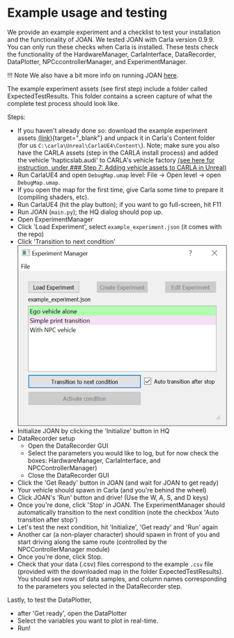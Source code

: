 # Example usage and testing

We provide an example experiment and a checklist to test your installation and the functionality of JOAN. We tested JOAN with Carla version 0.9.9. You can only run these checks
when Carla is installed. These tests check the functionality of the HardwareManager, CarlaInterface, DataRecorder, DataPlotter, NPCccontrollerManager, and ExperimentManager.

!!! Note We also have a bit more info on running JOAN [here](firststeps-joan-run.md).

The example experiment assets (see first step) include a folder called ExpectedTestResults. This folder contains a screen capture of what the complete test process should look like.

Steps:

- If you haven't already done so: download the example experiment assets [(link)](https://www.dropbox.com/s/6v35q307dosin55/120222_JOAN_Assets.zip?dl=0){target="_blank"} and unpack
  it in Carla's Content folder (for us `C:\carla\Unreal\CarlaUE4\Content\`). Note; make sure you also have the CARLA assets (step in the CARLA install process) and added the
  vehicle 'hapticslab.audi' to CARLA's vehicle factory [(see here for instruction, under ### Step 7: Adding vehicle assets to CARLA in Unreal)](setup-carla-windows.md)
- Run CarlaUE4 and open `DebugMap.umap` level: File &rarr; Open level &rarr; open `DebugMap.umap`.
- If you open the map for the first time, give Carla some time to prepare it (compiling shaders, etc).
- Run CarlaUE4 (hit the play button); if you want to go full-screen, hit F11
- Run JOAN (`main.py`); the HQ dialog should pop up.
- Open ExperimentManager
- Click 'Load Experiment', select `example_experiment.json` (it comes with the repo)
- Click 'Transition to next condition' ![transition to next condition](imgs/experiment-manager-exaple-experiment.png)
- Initialize JOAN by clicking the 'Initialize' button in HQ
- DataRecorder setup
  - Open the DataRecorder GUI
  - Select the parameters you would like to log, but for now check the boxes: HardwareManager, CarlaInterface, and NPCControllerManager)
  - Close the DataRecorder GUI
- Click the 'Get Ready' button in JOAN (and wait for JOAN to get ready)
- Your vehicle should spawn in Carla (and you're behind the wheel)
- Click JOAN's 'Run' button and drive! (Use the W, A, S, and D keys)
- Once you're done, click 'Stop' in JOAN. The ExperimentManager should automatically transition to the next condition (note the checkbox 'Auto transition after stop')
- Let's test the next condition, hit 'Initialize', 'Get ready' and 'Run' again
- Another car (a non-player character) should spawn in front of you and start driving along the same route (controlled by the NPCControllerManager module)
- Once you're done, click Stop.
- Check that your data (.csv) files correspond to the example `.csv` file (provided with the downloaded map in the folder ExpectedTestResults). You should see rows of data samples, and column names corresponding to the parameters you selected in the DataRecorder step.

Lastly, to test the DataPlotter,

- after 'Get ready', open the DataPlotter
- Select the variables you want to plot in real-time.
- Run!

